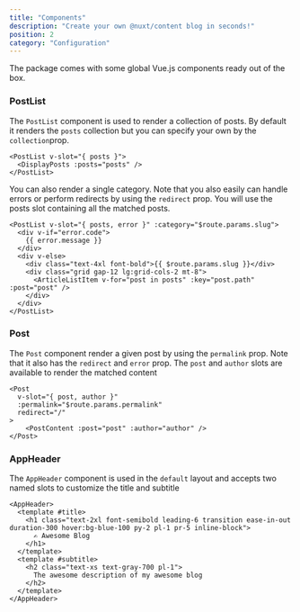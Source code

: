 ```yaml
---
title: "Components"
description: "Create your own @nuxt/content blog in seconds!"
position: 2
category: "Configuration"
---
```


The package comes with some global Vue.js components ready out of the box.

### PostList

The `PostList` component is used to render a collection of posts. By default it renders the `posts` collection but you can specify your own by the `collection`prop.

```vue
<PostList v-slot="{ posts }">
  <DisplayPosts :posts="posts" />
</PostList>
```

You can also render a single category. Note that you also easily can handle errors or perform redirects by using the `redirect` prop.
You will use the posts slot containing all the matched posts.

```vue
<PostList v-slot="{ posts, error }" :category="$route.params.slug">
  <div v-if="error.code">
    {{ error.message }}
  </div>
  <div v-else>
    <div class="text-4xl font-bold">{{ $route.params.slug }}</div>
    <div class="grid gap-12 lg:grid-cols-2 mt-8">
      <ArticleListItem v-for="post in posts" :key="post.path" :post="post" />
    </div>
  </div>
</PostList>
```

### Post

The `Post` component render a given post by using the `permalink` prop. Note that it also has the `redirect` and `error` prop.
The `post` and `author` slots are available to render the matched content

```vue
<Post
  v-slot="{ post, author }"
  :permalink="$route.params.permalink"
  redirect="/"
>
    <PostContent :post="post" :author="author" />
</Post>
```

### AppHeader

The `AppHeader` component is used in the `default` layout and accepts two named slots to customize the title and subtitle

```vue
<AppHeader>
  <template #title>
    <h1 class="text-2xl font-semibold leading-6 transition ease-in-out duration-300 hover:bg-blue-100 py-2 pl-1 pr-5 inline-block">
      ✍️ Awesome Blog
    </h1>
  </template>
  <template #subtitle>
    <h2 class="text-xs text-gray-700 pl-1">
      The awesome description of my awesome blog
    </h2>
  </template>
</AppHeader>
```
